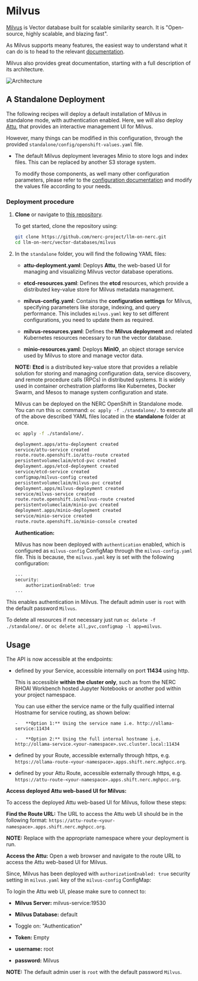 # Milvus

[Milvus](https://milvus.io/) is Vector database built for scalable similarity search. It is "Open-source, highly scalable, and blazing fast".

As Milvus supports meany features, the easiest way to understand what it can do is to head to the relevant [documentation](https://milvus.io/docs/overview.md).

Milvus also provides great documentation, starting with a full description of its architecture.

![Architecture](https://milvus.io/docs/v2.4.x/assets/milvus_architecture.png)

## A Standalone Deployment

The following recipes will deploy a default installation of Milvus in standalone mode, with authentication enabled. Here, we will also deploy [Attu](https://github.com/zilliztech/attu), that provides an interactive management UI for Milvus.

However, many things can be modified in this configuration, through the provided `standalone/config/openshift-values.yaml` file.

-   The default Milvus deployment leverages Minio to store logs and index files. This can be replaced by another S3 storage system.

    To modify those components, as well many other configuration parameters, please refer to the [configuration documentation](https://milvus.io/docs/deploy_s3.md) and modify the values file according to your needs.

### Deployment procedure

1. **Clone** or navigate to [this repository](https://github.com/nerc-project/llm-on-nerc.git).

    To get started, clone the repository using:

    ```sh
    git clone https://github.com/nerc-project/llm-on-nerc.git
    cd llm-on-nerc/vector-databases/milvus
    ```

2. In the `standalone` folder, you will find the following YAML files:

    -   **attu-deployment.yaml**: Deploys **Attu**, the web-based UI for managing and visualizing Milvus vector database operations.

    -   **etcd-resources.yaml**: Defines the **etcd** resources, which provide a distributed key-value store for Milvus metadata management.

    -   **milvus-config.yaml**: Contains the **configuration settings** for Milvus, specifying parameters like storage, indexing, and query performance.
    This includes `milvus.yaml` key to set different configurations, you need to update them as required.

    -   **milvus-resources.yaml**: Defines the **Milvus deployment** and related Kubernetes resources necessary to run the vector database.

    -   **minio-resources.yaml**: Deploys **MinIO**, an object storage service used by Milvus to store and manage vector data.

    **NOTE:** **Etcd** is a distributed key-value store that provides a reliable solution for storing and managing configuration data, service discovery, and remote procedure calls (RPCs) in distributed systems. It is widely used in container orchestration platforms like Kubernetes, Docker Swarm, and Mesos to manage system configuration and state.

    Milvus can be deployed on the NERC OpenShift in Standalone mode. You can run this `oc` command: `oc apply -f ./standalone/.` to execute all of the above described YAML files located in the **standalone** folder at once.

    ```sh
    oc apply -f ./standalone/.

    deployment.apps/attu-deployment created
    service/attu-service created
    route.route.openshift.io/attu-route created
    persistentvolumeclaim/etcd-pvc created
    deployment.apps/etcd-deployment created
    service/etcd-service created
    configmap/milvus-config created
    persistentvolumeclaim/milvus-pvc created
    deployment.apps/milvus-deployment created
    service/milvus-service created
    route.route.openshift.io/milvus-route created
    persistentvolumeclaim/minio-pvc created
    deployment.apps/minio-deployment created
    service/minio-service created
    route.route.openshift.io/minio-console created
    ```

    **Authentication:**

    Milvus has now been deployed with `authentication` enabled, which is configured as `milvus-config` ConfigMap through the `milvus-config.yaml` file. This is because, the `milvus.yaml` key is set with the following configuration:

    ```sh
    ...
    security:
        authorizationEnabled: true
    ...
    ```

This enables authentication in Milvus. The default admin user is `root` with the default password `Milvus`.

To delete all resources if not necessary just run `oc delete -f ./standalone/.` or `oc delete all,pvc,configmap -l app=milvus`.

## Usage

The API is now accessible at the endpoints:

-   defined by your Service, accessible internally on port **11434** using http.

    This is accessible **within the cluster only**, such as from the NERC RHOAI Workbench hosted Jupyter Notebooks or another pod within your project namespace.

    You can use either the service name or the fully qualified internal Hostname for service routing, as shown below:

        -   **Option 1:** Using the service name i.e. http://ollama-service:11434

        -   **Option 2:** Using the full internal hostname i.e. http://ollama-service.<your-namespace>.svc.cluster.local:11434

-   defined by your Route, accessible externally through https, e.g. `https://ollama-route-<your-namespace>.apps.shift.nerc.mghpcc.org`.

-   defined by your Attu Route, accessible externally through https, e.g. `https://attu-route-<your-namespace>.apps.shift.nerc.mghpcc.org`.

**Access deployed Attu web-based UI for Milvus:**

To access the deployed Attu web-based UI for Milvus, follow these steps:

**Find the Route URL:** The URL to access the Attu web UI should be in the following format: `https://attu-route-<your-namespace>.apps.shift.nerc.mghpcc.org`.

**NOTE:** Replace <your-namespace> with the appropriate namespace where your deployment is run.

**Access the Attu:** Open a web browser and navigate to the route URL to access the Attu web-based UI for Milvus.

Since, Milvus has been deployed with `authorizationEnabled: true` security setting in `milvus.yaml` key of the `milvus-config` ConfigMap:

To login the Attu web UI, please make sure to connect to:

-   **Milvus Server:** milvus-service:19530

-   **Milvus Database:** default

-   Toggle on: "Authentication"

-   **Token:** Empty

-   **username:** root

-   **password:** Milvus

**NOTE:** The default admin user is `root` with the default password `Milvus`.

